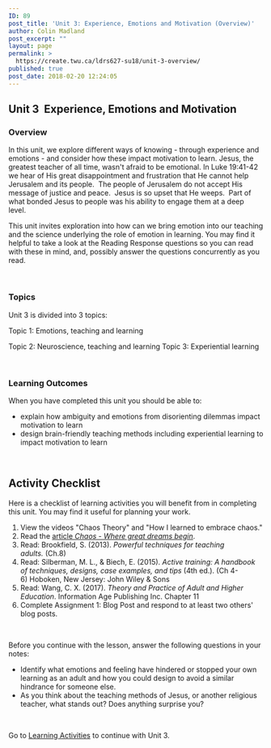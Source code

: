 ```yaml
---
ID: 89
post_title: 'Unit 3: Experience, Emotions and Motivation (Overview)'
author: Colin Madland
post_excerpt: ""
layout: page
permalink: >
  https://create.twu.ca/ldrs627-su18/unit-3-overview/
published: true
post_date: 2018-02-20 12:24:05
---
```

<h2>Unit 3  Experience, Emotions and Motivation</h2>

<h3>Overview</h3>

In this unit, we explore different ways of knowing - through experience and emotions  - and consider<strong> </strong>how these impact motivation to learn. Jesus, the greatest teacher of all time, wasn't afraid to be emotional. In Luke 19:41-42 we hear of His great disappointment and frustration that He cannot help Jerusalem and its people.  The people of Jerusalem do not accept His message of justice and peace.  Jesus is so upset that He weeps.  Part of what bonded Jesus to people was his ability to engage them at a deep level.

This unit invites exploration into how can we bring emotion into our teaching and the science underlying the role of emotion in learning. You may find it helpful to take a look at the Reading Response questions so you can read with these in mind, and, possibly answer the questions concurrently as you read.

&nbsp;

<h3>Topics</h3>

Unit 3 is divided into 3 topics:

Topic 1: Emotions, teaching and learning

Topic 2: Neuroscience, teaching and learning
Topic 3: Experiential learning

&nbsp;

<h3>Learning Outcomes</h3>

When you have completed this unit you should be able to:

<ul>
    <li>explain how ambiguity and emotions from disorienting dilemmas impact motivation to learn</li>
    <li>design brain-friendly teaching methods including experiential learning to impact motivation to learn</li>
</ul>

&nbsp;

<h2>Activity Checklist</h2>

Here is a checklist of learning activities you will benefit from in completing this unit. You may find it useful for planning your work.

<ol>
    <li>View the videos "Chaos Theory" and "How I learned to embrace chaos."</li>
    <li>Read the <a href="https://theanalogiesproject.org/the-analogies/chaos-great-dreams-begin/">article <em>Chaos - Where great dreams begin</em></a>.</li>
    <li>Read: Brookfield, S. (2013).<em> Powerful techniques for teaching adults.</em> (Ch.8)</li>
    <li>Read: Silberman, M. L., &amp; Biech, E. (2015). <em>Active training: A handbook of techniques, designs, case examples, and tips</em> (4th ed.). (Ch 4-6) Hoboken, New Jersey: John Wiley &amp; Sons</li>
    <li>Read: Wang, C. X. (2017). <em>Theory and Practice of Adult and Higher Education</em>. Information Age Publishing Inc. Chapter 11</li>
    <li>Complete Assignment 1: Blog Post and respond to at least two others' blog posts.</li>
</ol>

&nbsp;

Before you continue with the lesson, answer the following questions in your notes:

<ul>
    <li>Identify what emotions and feeling have hindered or stopped your own learning as an adult and how you could design to avoid a similar hindrance for someone else.</li>
    <li>As you think about the teaching methods of Jesus, or another religious teacher, what stands out? Does anything surprise you?</li>
</ul>

&nbsp;

Go to <a href="https://create.twu.ca/ldrs627-su18/unit-3-learning-activities/">Learning Activities</a> to continue with Unit 3.
